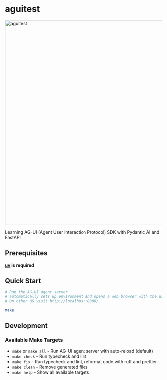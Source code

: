 # aguitest

<img width="1083" height="659" alt="aguitest" src="https://github.com/user-attachments/assets/f047235f-4309-4cdc-aa56-4119ec992c02" />

Learning AG-UI (Agent User Interaction Protocol) SDK with Pydantic AI and FastAPI

## Prerequisites

**[uv](https://docs.astral.sh/uv/) is required**

## Quick Start

```bash
# Run the AG-UI agent server
# automatically sets up environment and opens a web browser with the ui on macOS
# On other OS visit http://localhost:8000/

make
```

## Development

### Available Make Targets

- `make` or `make all` - Run AG-UI agent server with auto-reload (default)
- `make check` - Run typecheck and lint
- `make fix` - Run typecheck and lint, reformat code with ruff and prettier
- `make clean` - Remove generated files
- `make help` - Show all available targets
